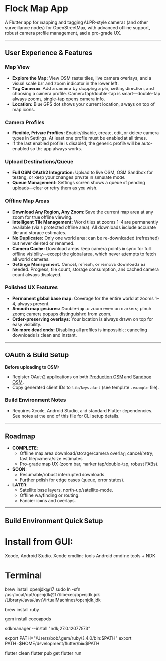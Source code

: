 # Flock Map App

A Flutter app for mapping and tagging ALPR-style cameras (and other surveillance nodes) for OpenStreetMap, with advanced offline support, robust camera profile management, and a pro-grade UX.

---

## User Experience & Features

### Map View
- **Explore the Map:** View OSM raster tiles, live camera overlays, and a visual scale bar and zoom indicator in the lower left.
- **Tag Cameras:** Add a camera by dropping a pin, setting direction, and choosing a camera profile. Camera tap/double-tap is smart—double-tap always zooms, single-tap opens camera info.
- **Location:** Blue GPS dot shows your current location, always on top of map icons.

### Camera Profiles
- **Flexible, Private Profiles:** Enable/disable, create, edit, or delete camera types in Settings. At least one profile must be enabled at all times.
- If the last enabled profile is disabled, the generic profile will be auto-enabled so the app always works.

### Upload Destinations/Queue
- **Full OSM OAuth2 Integration:** Upload to live OSM, OSM Sandbox for testing, or keep your changes private in simulate mode.
- **Queue Management:** Settings screen shows a queue of pending uploads—clear or retry them as you wish.

### Offline Map Areas
- **Download Any Region, Any Zoom:** Save the current map area at any zoom for true offline viewing.
- **Intelligent Tile Management:** World tiles at zooms 1–4 are permanently available (via a protected offline area). All downloads include accurate tile and storage estimates.
- **No Duplicates:** Only one world area; can be re-downloaded (refreshed) but never deleted or renamed.
- **Camera Cache:** Download areas keep camera points in sync for full offline visibility—except the global area, which never attempts to fetch all world cameras.
- **Settings Management:** Cancel, refresh, or remove downloads as needed. Progress, tile count, storage consumption, and cached camera count always displayed.

### Polished UX Features
- **Permanent global base map:** Coverage for the entire world at zooms 1–4, always present.
- **Smooth map gestures:** Double-tap to zoom even on markers; pinch zoom; camera popups distinguished from zoom.
- **Order-preserving overlays:** Your location is always drawn on top for easy visibility.
- **No more dead ends:** Disabling all profiles is impossible; canceling downloads is clean and instant.

---

## OAuth & Build Setup

**Before uploading to OSM:**
- Register OAuth2 applications on both [Production OSM](https://www.openstreetmap.org/oauth2/applications) and [Sandbox OSM](https://master.apis.dev.openstreetmap.org/oauth2/applications).
- Copy generated client IDs to `lib/keys.dart` (see template `.example` file).

### Build Environment Notes
- Requires Xcode, Android Studio, and standard Flutter dependencies. See notes at the end of this file for CLI setup details.

---

## Roadmap

- **COMPLETE**:  
  - Offline map area download/storage/camera overlay; cancel/retry; fast tile/camera/size estimates.
  - Pro-grade map UX (zoom bar, marker tap/double-tap, robust FABs).
- **SOON**:  
  - Resumable/robust interrupted downloads.
  - Further polish for edge cases (queue, error states).
- **LATER**:
  - Satellite base layers, north-up/satellite-mode.
  - Offline wayfinding or routing.
  - Fancier icons and overlays.

---

## Build Environment Quick Setup

# Install from GUI:
Xcode, Android Studio.
Xcode cmdline tools
Android cmdline tools + NDK

# Terminal
brew install openjdk@17
sudo ln -sfn /usr/local/opt/openjdk@17/libexec/openjdk.jdk /Library/Java/JavaVirtualMachines/openjdk.jdk

brew install ruby

gem install cocoapods

sdkmanager --install "ndk;27.0.12077973"

export PATH="/Users/bob/.gem/ruby/3.4.0/bin:$PATH"
export PATH=$HOME/development/flutter/bin:$PATH

flutter clean
flutter pub get
flutter run
